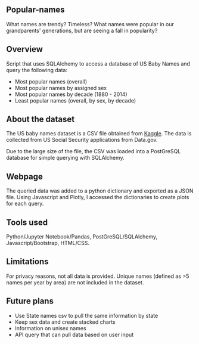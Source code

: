 ## Popular-names 

What names are trendy? Timeless? What names were popular in our grandparents' generations, but are seeing a fall in popularity? 

## Overview 

Script that uses SQLAlchemy to access a database of US Baby Names and query the following data: 
- Most popular names (overall)
- Most popular names by assigned sex
- Most popular names by decade (1880 - 2014)
- Least popular names (overall, by sex, by decade)

## About the dataset 

The US baby names dataset is a CSV file obtained from [Kaggle]('https://www.kaggle.com/kaggle/us-baby-names?select=NationalNames.csv'). The data is collected from US Social Security applications from Data.gov. 

Due to the large size of the file, the CSV was loaded into a PostGreSQL database for simple querying with SQLAlchemy. 

## Webpage 

The queried data was added to a python dictionary and exported as a JSON file. Using Javascript and Plotly, I accessed the dictionaries to create plots for each query. 

## Tools used 

Python/Jupyter Notebook/Pandas, PostGreSQL/SQLAlchemy, Javascript/Bootstrap, HTML/CSS. 

## Limitations 

For privacy reasons, not all data is provided. Unique names (defined as >5 names per year by area) are not included in the dataset. 

## Future plans 
* Use State names csv to pull the same information by state 
* Keep sex data and create stacked charts
* Information on unisex names
* API query that can pull data based on user input 

